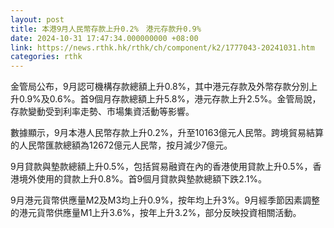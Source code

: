 ```yaml
---
layout: post
title: 本港9月人民幣存款上升0.2%　港元存款升0.9%
date: 2024-10-31 17:47:34.000000000 +08:00
link: https://news.rthk.hk/rthk/ch/component/k2/1777043-20241031.htm
categories: rthk
---
```


金管局公布，9月認可機構存款總額上升0.8%，其中港元存款及外幣存款分別上升0.9%及0.6%。首9個月存款總額上升5.8%，港元存款上升2.5%。金管局說，存款變動受到利率走勢、市場集資活動等影響。

數據顯示，9月本港人民幣存款上升0.2%，升至10163億元人民幣。跨境貿易結算的人民幣匯款總額為12672億元人民幣，按月減少7億元。

9月貸款與墊款總額上升0.5%，包括貿易融資在內的香港使用貸款上升0.5%，香港境外使用的貸款上升0.8%。首9個月貸款與墊款總額下跌2.1%。

9月港元貨幣供應量M2及M3均上升0.9%，按年均上升3%。9月經季節因素調整的港元貨幣供應量M1上升3.6%，按年上升3.2%，部分反映投資相關活動。
